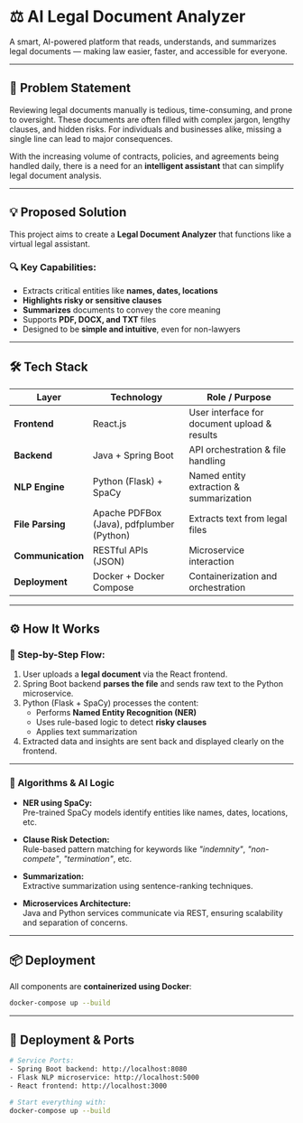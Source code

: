 # ⚖️ AI Legal Document Analyzer

A smart, AI-powered platform that reads, understands, and summarizes legal documents — making law easier, faster, and accessible for everyone.

---

## 🚩 Problem Statement

Reviewing legal documents manually is tedious, time-consuming, and prone to oversight. These documents are often filled with complex jargon, lengthy clauses, and hidden risks. For individuals and businesses alike, missing a single line can lead to major consequences.

With the increasing volume of contracts, policies, and agreements being handled daily, there is a need for an **intelligent assistant** that can simplify legal document analysis.

---

## 💡 Proposed Solution

This project aims to create a **Legal Document Analyzer** that functions like a virtual legal assistant.

### 🔍 Key Capabilities:
- Extracts critical entities like **names, dates, locations**
- **Highlights risky or sensitive clauses**
- **Summarizes** documents to convey the core meaning
- Supports **PDF, DOCX, and TXT** files
- Designed to be **simple and intuitive**, even for non-lawyers

---

## 🛠️ Tech Stack

| Layer         | Technology                               | Role / Purpose                                 |
|---------------|-------------------------------------------|------------------------------------------------|
| **Frontend**  | React.js                                  | User interface for document upload & results   |
| **Backend**   | Java + Spring Boot                        | API orchestration & file handling              |
| **NLP Engine**| Python (Flask) + SpaCy                    | Named entity extraction & summarization        |
| **File Parsing** | Apache PDFBox (Java), pdfplumber (Python) | Extracts text from legal files             |
| **Communication** | RESTful APIs (JSON)                  | Microservice interaction                        |
| **Deployment**| Docker + Docker Compose                   | Containerization and orchestration             |

---

## ⚙️ How It Works

### 📂 Step-by-Step Flow:
1. User uploads a **legal document** via the React frontend.
2. Spring Boot backend **parses the file** and sends raw text to the Python microservice.
3. Python (Flask + SpaCy) processes the content:
   - Performs **Named Entity Recognition (NER)**
   - Uses rule-based logic to detect **risky clauses**
   - Applies text summarization
4. Extracted data and insights are sent back and displayed clearly on the frontend.

---

### 🤖 Algorithms & AI Logic

- **NER using SpaCy:**  
  Pre-trained SpaCy models identify entities like names, dates, locations, etc.

- **Clause Risk Detection:**  
  Rule-based pattern matching for keywords like *"indemnity"*, *"non-compete"*, *"termination"*, etc.

- **Summarization:**  
  Extractive summarization using sentence-ranking techniques.

- **Microservices Architecture:**  
  Java and Python services communicate via REST, ensuring scalability and separation of concerns.

---

## 📦 Deployment

All components are **containerized using Docker**:

```bash
docker-compose up --build
``` 

---

## 🧩 Deployment & Ports

```bash
# Service Ports:
- Spring Boot backend: http://localhost:8080
- Flask NLP microservice: http://localhost:5000
- React frontend: http://localhost:3000

# Start everything with:
docker-compose up --build

```